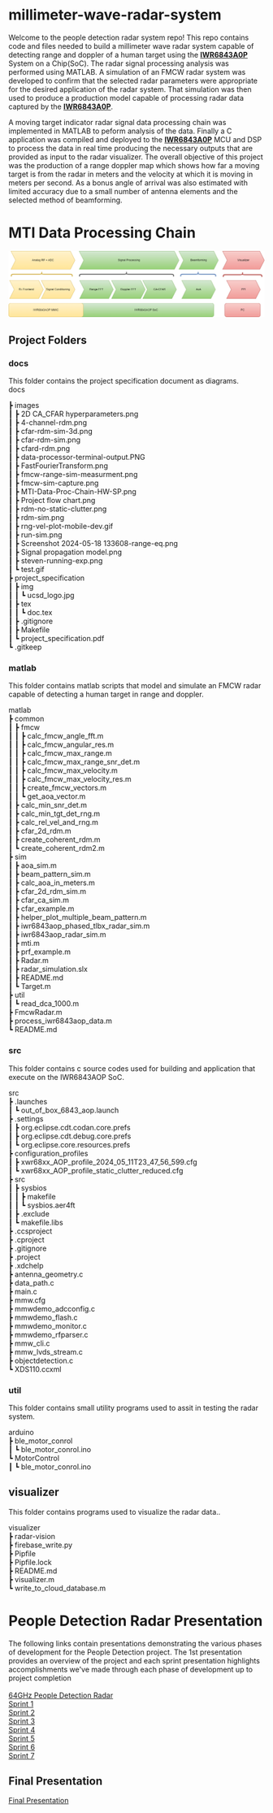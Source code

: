 # millimeter-wave-radar-system
Welcome to the people detection radar system repo! This repo contains code and files needed to build a millimeter wave radar system capable of detecting range and doppler of a human target using the **[IWR6843A0P](https://www.ti.com/tool/IWR6843AOPEVM#description)** System on a Chip(SoC). The radar signal processing analysis was performed using MATLAB. A simulation of an FMCW radar system was developed to confirm that the selected radar parameters were appropriate for the desired application of the radar system. That simulation was then used to produce a production model capable of processing radar data captured by the **[IWR6843A0P](https://www.ti.com/tool/IWR6843AOPEVM#description)**. 

A moving target indicator radar signal data processing chain was implemented in MATLAB to peform analysis of the data. Finally a C application was compiled and deployed to the **[IWR6843A0P](https://www.ti.com/tool/IWR6843AOPEVM#description)** MCU and DSP to process the data in real time producing the necessary outputs that are provided as input to the radar visualizer. The overall objective of this project was the production of a range doppler map which shows how far a moving target is from the radar in meters and the velocity at which it is moving in meters per second. As a bonus angle of arrival was also estimated with limited accuracy due to a small number of antenna elements and the selected method of beamforming.

# MTI Data Processing Chain
<img src="docs/images/MTI-Data-Proc-Chain-HW-SP.png"/>

## Project Folders
### docs
This folder contains the project specification document as diagrams.<br />
docs<br />
 
 ┣ images<br />
 ┃ ┣ 2D CA_CFAR hyperparameters.png<br />
 ┃ ┣ 4-channel-rdm.png<br />
 ┃ ┣ cfar-rdm-sim-3d.png<br />
 ┃ ┣ cfar-rdm-sim.png<br />
 ┃ ┣ cfard-rdm.png<br />
 ┃ ┣ data-processor-terminal-output.PNG<br />
 ┃ ┣ FastFourierTransform.png<br />
 ┃ ┣ fmcw-range-sim-measurment.png<br />
 ┃ ┣ fmcw-sim-capture.png<br />
 ┃ ┣ MTI-Data-Proc-Chain-HW-SP.png<br />
 ┃ ┣ Project flow chart.png<br />
 ┃ ┣ rdm-no-static-clutter.png<br />
 ┃ ┣ rdm-sim.png<br />
 ┃ ┣ rng-vel-plot-mobile-dev.gif<br />
 ┃ ┣ run-sim.png<br />
 ┃ ┣ Screenshot 2024-05-18 133608-range-eq.png<br />
 ┃ ┣ Signal propagation model.png<br />
 ┃ ┣ steven-running-exp.png<br />
 ┃ ┗ test.gif<br />
 ┣ project_specification<br />
 ┃ ┣ img<br />
 ┃ ┃ ┗ ucsd_logo.jpg<br />
 ┃ ┣ tex<br />
 ┃ ┃ ┗ doc.tex<br />
 ┃ ┣ .gitignore<br />
 ┃ ┣ Makefile<br />
 ┃ ┗ project_specification.pdf<br />
 ┗ .gitkeep

### matlab
This folder contains matlab scripts that model and simulate an FMCW radar capable of detecting a human target in range and doppler.<br />

matlab<br />
 ┣ common<br />
 ┃ ┣ fmcw<br />
 ┃ ┃ ┣ calc_fmcw_angle_fft.m<br />
 ┃ ┃ ┣ calc_fmcw_angular_res.m<br />
 ┃ ┃ ┣ calc_fmcw_max_range.m<br />
 ┃ ┃ ┣ calc_fmcw_max_range_snr_det.m<br />
 ┃ ┃ ┣ calc_fmcw_max_velocity.m<br />
 ┃ ┃ ┣ calc_fmcw_max_velocity_res.m<br />
 ┃ ┃ ┣ create_fmcw_vectors.m<br />
 ┃ ┃ ┗ get_aoa_vector.m<br />
 ┃ ┣ calc_min_snr_det.m<br />
 ┃ ┣ calc_min_tgt_det_rng.m<br />
 ┃ ┣ calc_rel_vel_and_rng.m<br />
 ┃ ┣ cfar_2d_rdm.m<br />
 ┃ ┣ create_coherent_rdm.m<br />
 ┃ ┗ create_coherent_rdm2.m<br />
 ┣ sim<br />
 ┃ ┣ aoa_sim.m<br />
 ┃ ┣ beam_pattern_sim.m<br />
 ┃ ┣ calc_aoa_in_meters.m<br />
 ┃ ┣ cfar_2d_rdm_sim.m<br />
 ┃ ┣ cfar_ca_sim.m<br />
 ┃ ┣ cfar_example.m<br />
 ┃ ┣ helper_plot_multiple_beam_pattern.m<br />
 ┃ ┣ iwr6843aop_phased_tlbx_radar_sim.m<br />
 ┃ ┣ iwr6843aop_radar_sim.m<br />
 ┃ ┣ mti.m<br />
 ┃ ┣ prf_example.m<br />
 ┃ ┣ Radar.m<br />
 ┃ ┣ radar_simulation.slx<br />
 ┃ ┣ README.md<br />
 ┃ ┗ Target.m<br />
 ┣ util<br />
 ┃ ┗ read_dca_1000.m<br />
 ┣ FmcwRadar.m<br />
 ┣ process_iwr6843aop_data.m<br />
 ┗ README.md<br />
 
### src
This folder contains c source codes used for building and application that execute on the IWR6843AOP SoC.<br />

src<br />
 ┣ .launches<br />
 ┃ ┗ out_of_box_6843_aop.launch<br />
 ┣ .settings<br />
 ┃ ┣ org.eclipse.cdt.codan.core.prefs<br />
 ┃ ┣ org.eclipse.cdt.debug.core.prefs<br />
 ┃ ┗ org.eclipse.core.resources.prefs<br />
 ┣ configuration_profiles<br />
 ┃ ┣ xwr68xx_AOP_profile_2024_05_11T23_47_56_599.cfg<br />
 ┃ ┗ xwr68xx_AOP_profile_static_clutter_reduced.cfg<br />
 ┣ src<br />
 ┃ ┣ sysbios<br />
 ┃ ┃ ┣ makefile<br />
 ┃ ┃ ┗ sysbios.aer4ft<br />
 ┃ ┣ .exclude<br />
 ┃ ┗ makefile.libs<br />
 ┣ .ccsproject<br />
 ┣ .cproject<br />
 ┣ .gitignore<br />
 ┣ .project<br />
 ┣ .xdchelp<br />
 ┣ antenna_geometry.c<br />
 ┣ data_path.c<br />
 ┣ main.c<br />
 ┣ mmw.cfg<br />
 ┣ mmwdemo_adcconfig.c<br />
 ┣ mmwdemo_flash.c<br />
 ┣ mmwdemo_monitor.c<br />
 ┣ mmwdemo_rfparser.c<br />
 ┣ mmw_cli.c<br />
 ┣ mmw_lvds_stream.c<br />
 ┣ objectdetection.c<br />
 ┗ XDS110.ccxml<br />

### util
This folder contains small utility programs used to assit in testing the radar system. <br />

arduino<br />
 ┣ ble_motor_conrol<br />
 ┃ ┗ ble_motor_conrol.ino<br />
 ┗ MotorControl<br />
 ┃ ┗ ble_motor_conrol.ino<br />

## visualizer
This folder contains programs used to visualize the radar data.. <br />

visualizer<br />
 ┣ radar-vision<br />
 ┣ firebase_write.py<br />
 ┣ Pipfile<br />
 ┣ Pipfile.lock<br />
 ┣ README.md<br />
 ┣ visualizer.m<br />
 ┗ write_to_cloud_database.m<br />

# People Detection Radar Presentation
The following links contain presentations demonstrating the various phases of development for the People Detection project. The 1st presentation provides an overview of the project and each sprint presentation highlights accomplishments we've made through each phase of development up to project completion
<br />
<br />
[64GHz People Detection Radar](https://docs.google.com/presentation/d/1UIobzvt940PiRzJJoqzG_jstFSM7m4pV/edit?usp=drive_link&ouid=112085791097240071479&rtpof=true&sd=true)
<br />
[Sprint 1](https://docs.google.com/presentation/d/17Z4IEgLOOTPaDsA3-klGJfAxYMCZCAKe/edit?usp=drive_link&ouid=112085791097240071479&rtpof=true&sd=true)
<br />
[Sprint 2](https://docs.google.com/presentation/d/12oHWV6L4Eyr7IAybFQ9ZD15lLnU75F-t/edit?usp=drive_link&ouid=112085791097240071479&rtpof=true&sd=true)
<br />
[Sprint 3](https://docs.google.com/presentation/d/18pwAkHE_p4_Qab5gMU5JxtgKBYnQPv2Z/edit?usp=drive_link&ouid=112085791097240071479&rtpof=true&sd=true)
<br />
[Sprint 4](https://docs.google.com/presentation/d/182JTYqSuuebc5cSZfN3FYDypfgK6dsb8/edit?usp=drive_link&ouid=112085791097240071479&rtpof=true&sd=true)
<br />
[Sprint 5](https://docs.google.com/presentation/d/1BEKzpFS6jXvX48bXmcZpeML1otvU0zG0/edit?usp=drive_link&ouid=112085791097240071479&rtpof=true&sd=true)
<br />
[Sprint 6](https://docs.google.com/presentation/d/1BQ_VSe1GsIoxJrYLUMS8agz4udzsNNxs/edit?usp=drive_link&ouid=112085791097240071479&rtpof=true&sd=true)
<br />
[Sprint 7](https://docs.google.com/presentation/d/1vSYEG_gKn_QH3Cs1vhudIISilF88ROOK/edit?usp=sharing&ouid=112085791097240071479&rtpof=true&sd=true)
<br />

## Final Presentation
[Final Presentation](https://drive.google.com/file/d/1-2rGQtX42mz8FN6Se58B0nz1l1jNucHP/view?usp=sharing)
<br />



